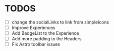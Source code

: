 # TODOS

- [ ] change the socialLinks to link from simpleIcons
- [ ] Improve Experiences
- [ ] Add BadgeList to the Experience
- [ ] Add more padding to the Headers
- [ ] Fix Astro toolbar issues
